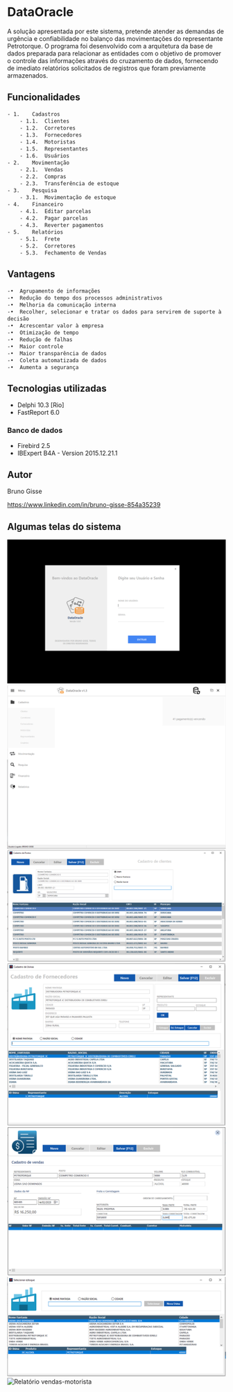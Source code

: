 # DataOracle
A solução apresentada por este sistema, pretende atender as demandas de urgência e confiabilidade no balanço das movimentações do representante Petrotorque.
O programa foi desenvolvido com a arquitetura da base de dados preparada para relacionar as entidades com o objetivo de promover o controle das informações através do cruzamento de dados, fornecendo de imediato relatórios solicitados de registros que foram previamente armazenados.

## Funcionalidades
    - 1.	Cadastros
        - 1.1.	Clientes
        - 1.2.	Corretores
        - 1.3.	Fornecedores
        - 1.4.	Motoristas
        - 1.5.	Representantes
        - 1.6.	Usuários
    - 2.	Movimentação
        - 2.1.	Vendas
        - 2.2.	Compras
        - 2.3.	Transferência de estoque
    - 3.	Pesquisa
        - 3.1.	Movimentação de estoque
    - 4.	Financeiro
        - 4.1.	Editar parcelas
        - 4.2.	Pagar parcelas	
        - 4.3.	Reverter pagamentos
    - 5.	Relatórios
        - 5.1.	Frete
        - 5.2.	Corretores
        - 5.3.	Fechamento de Vendas
        
        
## Vantagens
    -•	Agrupamento de informações 
    -•	Redução do tempo dos processos administrativos
    -•	Melhoria da comunicação interna
    -•	Recolher, selecionar e tratar os dados para servirem de suporte à decisão
    -•	Acrescentar valor à empresa
    -•	Otimização de tempo
    -•	Redução de falhas
    -•	Maior controle
    -•	Maior transparência de dados
    -•	Coleta automatizada de dados
    -•	Aumenta a segurança

## Tecnologias utilizadas
- Delphi 10.3 [Rio]
- FastReport 6.0
### Banco de dados
- Firebird 2.5
- IBExpert B4A - Version 2015.12.21.1

## Autor

Bruno Gisse

https://www.linkedin.com/in/bruno-gisse-854a35239


## Algumas telas do sistema
![Login](https://github.com/brunogisse/assets/blob/main/DataOracle/Login.png)
![Principal](https://github.com/brunogisse/assets/blob/main/DataOracle/Principal.png)
![Cadastro de clientes](https://github.com/brunogisse/assets/blob/main/DataOracle/Cadastro%20de%20clientes.png)
![Cadastro de Fornecedores](https://github.com/brunogisse/assets/blob/main/DataOracle/Cadastro%20de%20Fornecedores.png)
![Vendas](https://github.com/brunogisse/assets/blob/main/DataOracle/Venda.png)
![Selecionar estoque venda](https://github.com/brunogisse/assets/blob/main/DataOracle/Selecionar%20Estoque.png)
![Relatório vendas-motorista](https://github.com/brunogisse/assets/blob/main/DataOracle/Relat%C3%B3rio%20vendas-motorista.png)

